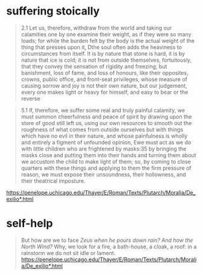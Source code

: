 # suffering stoically

> 2.1 Let us, therefore, withdraw from the world and taking our calamities one by one examine their weight, as if they were so many loads; for while the burden felt by the body is the actual weight of the thing that presses upon it, Dthe soul often adds the heaviness to circumstances from itself. It is by nature that stone is hard, it is by nature that ice is cold; it is not from outside themselves, fortuitously, that they convey the sensation of rigidity and freezing; but banishment, loss of fame, and loss of honours, like their opposites, crowns, public office, and front-seat privileges, whose measure of causing sorrow and joy is not their own nature, but our judgement, every one makes light or heavy for himself, and easy to bear or the reverse

> 5.1 If, therefore, we suffer some real and truly painful calamity, we must summon cheerfulness and peace of spirit by drawing upon the store of good still left us, using our own resources to smooth out the roughness of what comes from outside ourselves but with things which have no evil in their nature, and whose painfulness is wholly and entirely a figment of unfounded opinion, Ewe must act as we do with little children who are frightened by masks:​35 by bringing the masks close and putting them into their hands and turning them about we accustom the child to make light of them; so, by coming to close quarters with these things and applying to them the firm pressure of reason, we must expose their unsoundness, their hollowness, and their theatrical imposture.

https://penelope.uchicago.edu/Thayer/E/Roman/Texts/Plutarch/Moralia/De_exilio*.html


# self-help

> But how are we to face _Zeus when he pours down rain? And how the North Wind?​_ Why, we look for a fire, a bath-house, a cloak, a roof: in a rainstorm we do not sit idle or lament.
https://penelope.uchicago.edu/Thayer/E/Roman/Texts/Plutarch/Moralia/De_exilio*.html